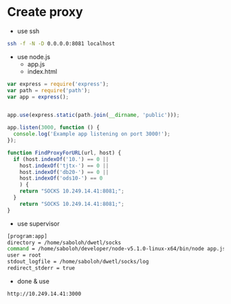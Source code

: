 Create proxy 
============


* use ssh  
```bash  
ssh -f -N -D 0.0.0.0:8081 localhost 
``` 

* use node.js  
  * app.js
  * index.html
```js 
var express = require('express');
var path = require('path');
var app = express();


app.use(express.static(path.join(__dirname, 'public')));

app.listen(3000, function () {
  console.log('Example app listening on port 3000!');
});

``` 
```js
function FindProxyForURL(url, host) {
  if (host.indexOf('10.') == 0 ||
    host.indexOf('tjtx-') == 0 ||
    host.indexOf('db20-') == 0 ||
    host.indexOf('ods10-') == 0
    ) {
    return "SOCKS 10.249.14.41:8081;";
  }
    return "SOCKS 10.249.14.41:8081;";
}   
```

* use supervisor

```bash 
[program:app]
directory = /home/saboloh/dwetl/socks
command = /home/saboloh/developer/node-v5.1.0-linux-x64/bin/node app.js
user = root
stdout_logfile = /home/saboloh/dwetl/socks/log
redirect_stderr = true
```

* done & use

```
http://10.249.14.41:3000
```




